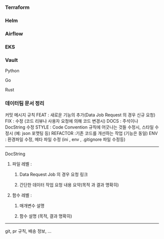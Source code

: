 

### Terraform

### Helm

### Airflow 

### EKS

### Vault

Python

Go

Rust





### 데이터팀 문서 정리 

커밋 메시지 규칙
FEAT : 새로운 기능의 추가(Data Job Request 의 경우 신규 요청)
FIX : 수정 (코드 리뷰나 사용자 요청에 의해 코드 변경시)
DOCS : 주석이나 DocString 수정
STYLE : Code Convention 규칙에 어긋나는 것들 수정시, 스타일 수정시 (예: json 포맷팅 등)
REFACTOR :기존 코드를 개선하는 작업 (기능은 동일)
ENV : 환경파일 수정, 메타 파일 수정 (ini , env , .gitignore 파일 수정등)

---

DocString

1. 파일 레벨 :

   1. Data Request Job 의 경우 요청 링크

   1. 간단한 데이터 작업 요청 내용 요약(목적 과 결과 명확히)

1. 함수 레벨 :

   1. 매개변수 설명

   1. 함수 설명 (목적, 결과 명확히)

---



git, pr 규칙, 배송 정보, ...